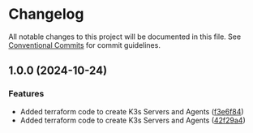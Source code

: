 # Changelog

All notable changes to this project will be documented in this file. See
[Conventional Commits](https://conventionalcommits.org) for commit guidelines.

## 1.0.0 (2024-10-24)

### Features

* Added terraform code to create K3s Servers and Agents ([f3e6f84](https://github.com/bcochofel/homelab-proxmox-k3s/commit/f3e6f84e601553b54b5b257a62f321c2a8d52bdb))
* Added terraform code to create K3s Servers and Agents ([42f29a4](https://github.com/bcochofel/homelab-proxmox-k3s/commit/42f29a45e710929880bd1eef0f7cd010689c462b))
